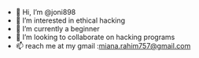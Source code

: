 - 👋 Hi, I’m @joni898
- 👀 I’m interested in ethical hacking
- 🌱 I’m currently a beginner
- 💞️ I’m looking to collaborate on hacking programs
- 📫 reach me at my gmail :miana.rahim757@gmail.com

<!---
joni898/joni898 is a ✨ special ✨ repository because its `README.md` (this file) appears on your GitHub profile.
You can click the Preview link to take a look at your changes.
--->
